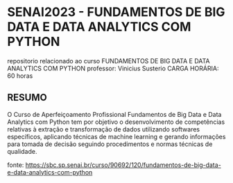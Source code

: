 # SENAI2023 - FUNDAMENTOS DE BIG DATA E DATA ANALYTICS COM PYTHON
repositorio relacionado ao curso FUNDAMENTOS DE BIG DATA E DATA ANALYTICS COM PYTHON
professor: Vinicius Susterio
CARGA HORÁRIA: 60 horas

## RESUMO
O Curso de Aperfeiçoamento Profissional Fundamentos de Big Data e Data Analytics com Python tem por objetivo o desenvolvimento de competências relativas à extração e transformação de dados utilizando softwares específicos, aplicando técnicas de machine learning e gerando informações para tomada de decisão seguindo procedimentos e normas técnicas de qualidade.


fonte:
https://sbc.sp.senai.br/curso/90692/120/fundamentos-de-big-data-e-data-analytics-com-python
